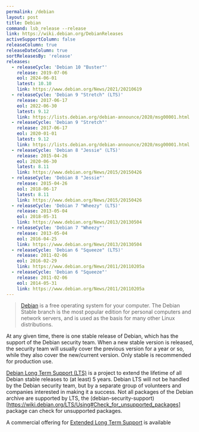 ```yaml
---
permalink: /debian
layout: post
title: Debian
command: lsb_release --release
link: https://wiki.debian.org/DebianReleases
activeSupportColumn: false
releaseColumn: true
releaseDateColumn: true
sortReleasesBy: 'release'
releases:
  - releaseCycle: 'Debian 10 "Buster"'
    release: 2019-07-06
    eol: 2024-06-01
    latest: 10.10
    link: https://www.debian.org/News/2021/20210619
  - releaseCycle: 'Debian 9 "Stretch" (LTS)'
    release: 2017-06-17
    eol: 2022-06-30
    latest: 9.12
    link: https://lists.debian.org/debian-announce/2020/msg00001.html
  - releaseCycle: 'Debian 9 "Stretch"'
    release: 2017-06-17
    eol: 2020-01-01
    latest: 9.12
    link: https://lists.debian.org/debian-announce/2020/msg00001.html
  - releaseCycle: 'Debian 8 "Jessie" (LTS)'
    release: 2015-04-26
    eol: 2020-06-30
    latest: 8.11
    link: https://www.debian.org/News/2015/20150426
  - releaseCycle: 'Debian 8 "Jessie"'
    release: 2015-04-26
    eol: 2018-06-17
    latest: 8.11
    link: https://www.debian.org/News/2015/20150426
  - releaseCycle: 'Debian 7 "Wheezy" (LTS)'
    release: 2013-05-04
    eol: 2018-05-31
    link: https://www.debian.org/News/2013/20130504
  - releaseCycle: 'Debian 7 "Wheezy"'
    release: 2013-05-04
    eol: 2016-04-25
    link: https://www.debian.org/News/2013/20130504
  - releaseCycle: 'Debian 6 "Squeeze" (LTS)'
    release: 2011-02-06
    eol: 2016-02-29
    link: https://www.debian.org/News/2011/20110205a
  - releaseCycle: 'Debian 6 "Squeeze"'
    release: 2011-02-06
    eol: 2014-05-31
    link: https://www.debian.org/News/2011/20110205a
---
```


> [Debian](https://www.debian.org/) is a free operating system for your computer. The Debian Stable branch is the most popular edition for personal computers and network servers, and is used as the basis for many other Linux distributions.

At any given time, there is one stable release of Debian, which has the support of the Debian security team. When a new stable version is released, the security team will usually cover the previous version for a year or so, while they also cover the new/current version. Only stable is recommended for production use.

[Debian Long Term Support (LTS)](https://wiki.debian.org/LTS) is a project to extend the lifetime of all Debian stable releases to (at least) 5 years. Debian LTS will not be handled by the Debian security team, but by a separate group of volunteers and companies interested in making it a success. Not all packages of the Debian archive are supported by LTS, the (debian-security-support)[https://wiki.debian.org/LTS/Using#Check_for_unsupported_packages] package can check for unsupported packages.

A commercial offering for [Extended Long Term Support](https://wiki.debian.org/LTS/Extended) is available
